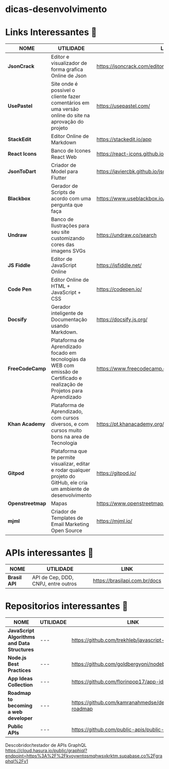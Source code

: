 # dicas-desenvolvimento




# Links Interessantes :link:

 NOME     | UTILIDADE       | LINK
--------- |  ------------   | -------
**JsonCrack** | Editor e visualizador de forma grafica Online de Json|https://jsoncrack.com/editor
**UsePastel** | Site onde é possivel o cliente fazer comentários em uma versão online do site na aprovação do projeto |https://usepastel.com/
**StackEdit** | Editor Online de Markdown|https://stackedit.io/app
**React Icons** | Banco de Icones React Web|https://react-icons.github.io/
**JsonToDart** | Criador de Model para Flutter|https://javiercbk.github.io/json_to_dart/
**Blackbox** | Gerador de Scripts de acordo com uma pergunta que faça |https://www.useblackbox.io/search
**Undraw** | Banco de Ilustrações para seu site customizando cores das imagens SVGs |https://undraw.co/search
**JS Fiddle** | Editor de JavaScript Online |https://jsfiddle.net/
**Code Pen**  | Editor Online de HTML + JavaScript + CSS | https://codepen.io/
**Docsify**   | Gerador inteligente de Documentação usando Markdown. | https://docsify.js.org/
**FreeCodeCamp** | Plataforma de Aprendizado focado em tecnologias da WEB com emissão de Certificado e realização de Projetos para Aprendizado | https://www.freecodecamp.org/learn/
**Khan Academy** |Plataforma de Aprendizado, com cursos diversos, e com cursos muito bons na area de Tecnologia| https://pt.khanacademy.org/
**Gitpod** | Plataforma que te permite visualizar, editar e rodar qualquer projeto do GitHub, ele cria um ambiente de desenvolvimento | https://gitpod.io/
**Openstreetmap** | Mapas | https://www.openstreetmap.org/#map=5/-8.755/-47.637
**mjml** | Criador de Templates de Email Marketing Open Source | https://mjml.io/


# APIs interessantes :link:

 NOME     | UTILIDADE       | LINK
--------- |  ------------   | -------
**Brasil API** | API de Cep, DDD, CNPJ, entre outros | https://brasilapi.com.br/docs


# Repositorios interessantes :link:

 NOME     | UTILIDADE       | LINK
--------- |  ------------   | -------
**JavaScript Algorithms and Data Structures** | --- | https://github.com/trekhleb/javascript-algorithms
**Node.js Best Practices** | --- | https://github.com/goldbergyoni/nodebestpractices
**App Ideas Collection** | --- | https://github.com/florinpop17/app-ideas
**Roadmap to becoming a web developer** | --- | https://github.com/kamranahmedse/developer-roadmap
**Public APIs** | --- | https://github.com/public-apis/public-apis

Descobridor/testador de APIs GraphQL
https://cloud.hasura.io/public/graphiql?endpoint=https%3A%2F%2Fkyoywntqsmqhwsxkrktm.supabase.co%2Fgraphql%2Fv1